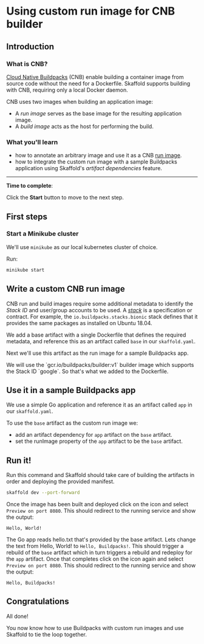 # Using custom run image for CNB builder

## Introduction

### What is CNB?
[Cloud Native Buildpacks](https://buildpacks.io/) (CNB) enable building
a container image from source code without the need for a Dockerfile.
Skaffold supports building with CNB, requiring only
a local Docker daemon. 

CNB uses two images when building an application image:
  - A _run image_ serves as the base image for the resulting application image.
  - A _build image_ acts as the host for performing the build.

### What you'll learn

- how to annotate an arbitrary image and use it as a CNB 
[run image](https://buildpacks.io/docs/concepts/components/stack/).
- how to integrate the custom run image with a sample Buildpacks application using Skaffold's *artifact dependencies* feature.

___

**Time to complete**: <walkthrough-tutorial-duration duration=10></walkthrough-tutorial-duration>

Click the **Start** button to move to the next step.

## First steps

### Start a Minikube cluster

We'll use `minikube` as our local kubernetes cluster of choice.

Run:
```bash
minikube start
```

## Write a custom CNB run image

CNB run and build images require some additional metadata to identify the _Stack ID_ and user/group accounts to be used.  A [_stack_](https://buildpacks.io/docs/concepts/components/stack/) is a specification or contract.  For example, the `io.buildpacks.stacks.bionic` stack defines that it provides the same packages as installed on Ubuntu 18.04.

We add a base artifact with a single <walkthrough-editor-open-file filePath="base/Dockerfile">Dockerfile</walkthrough-editor-open-file> that defines the required metadata, and reference this as an <walkthrough-editor-select-line filePath="skaffold.yaml" startLine="6" startCharacterOffset="4" endLine="8" endCharacterOffset="0">artifact</walkthrough-editor-select-line> called `base` in our `skaffold.yaml`.

Next we'll use this artifact as the run image for a sample Buildpacks app.

<walkthrough-footnote>
    We will use the `gcr.io/buildpacks/builder:v1` builder image which supports the Stack ID `google`. So that's what we added to the Dockerfile.
</walkthrough-footnote>

## Use it in a sample Buildpacks app

We use a simple <walkthrough-editor-open-file filePath="app/main.go">Go application</walkthrough-editor-open-file> and reference it as an <walkthrough-editor-select-line filePath="skaffold.yaml" startLine="6" startCharacterOffset="4" endLine="8" endCharacterOffset="0">artifact</walkthrough-editor-select-line> called `app` in our `skaffold.yaml`. 

To use the `base` artifact as the custom run image we:
- add an <walkthrough-editor-select-line filePath="skaffold.yaml" startLine="13" startCharacterOffset="4" endLine="15" endCharacterOffset="0">artifact dependency</walkthrough-editor-select-line> for `app` artifact on the `base` artifact.
- set the <walkthrough-editor-select-line filePath="skaffold.yaml" startLine="10" startCharacterOffset="6" endLine="11" endCharacterOffset="0">runImage</walkthrough-editor-select-line> property of the `app` artifact to be the `base` artifact.

## Run it!

Run this command and Skaffold should take care of building the artifacts in order and deploying the provided <walkthrough-editor-open-file filePath="k8s/web.yaml">manifest</walkthrough-editor-open-file>.

```bash
skaffold dev --port-forward
```

Once the image has been built and deployed click on the <walkthrough-web-preview-icon></walkthrough-web-preview-icon> icon and select `Preview on port 8080`. This should redirect to the running service and show the output:

```
Hello, World!
```

The Go app reads <walkthrough-editor-open-file filePath="base/hello.txt">hello.txt</walkthrough-editor-open-file> that's provided by the base artifact. Lets change the text from <walkthrough-editor-select-line filePath="base/hello.txt" startLine="0" startCharacterOffset="0" endLine="1" endCharacterOffset="0">Hello, World!</walkthrough-editor-select-line> to `Hello, Buildpacks!`. This should trigger a rebuild of the `base` artifact which in turn triggers a rebuild and redeploy for the `app` artifact. Once that completes click on the <walkthrough-web-preview-icon></walkthrough-web-preview-icon> icon again and select `Preview on port 8080`. This should redirect to the running service and show the output:

```
Hello, Buildpacks!
```

## Congratulations

<walkthrough-conclusion-trophy></walkthrough-conclusion-trophy>

All done!

You now know how to use Buildpacks with custom run images and use Skaffold to tie the loop together.


